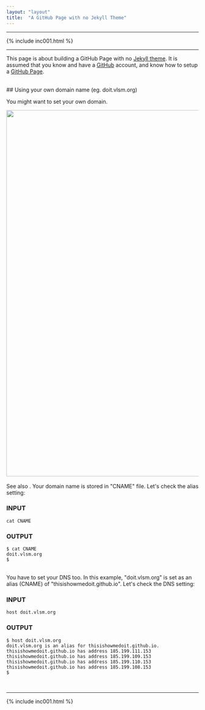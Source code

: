 ```yaml
---
layout: "layout"
title:  "A GitHub Page with no Jekyll Theme"
---
```


<hr>
{% include inc001.html %}
<hr>

This page is about building a GitHub Page with no [Jekyll theme](https://jekyllrb.com/docs/themes/).
It is assumed that you know and have a [GitHub](https://github.com/) account, and know how to setup
a [GitHub Page](https://pages.github.com/).

<br>
## Using your own domain name (eg. doit.vlsm.org)

You might want to set your own domain.

<img src="{{ site.baseurl }}/assets/images/doit-004.jpg" style="width:960px;">
<br>

<br>
See also <https://doit.vlsm.org>.
Your domain name is stored in "CNAME" file.
Let's check the alias setting:

### INPUT
```
cat CNAME 

```

### OUTPUT
```
$ cat CNAME 
doit.vlsm.org
$ 
```

<br>
You have to set your DNS too. 
In this example, "doit.vlsm.org" is set as an alias (CNAME) of "thisishowmedoit.github.io".
Let's check the DNS setting:

### INPUT
```
host doit.vlsm.org

```

### OUTPUT
```
$ host doit.vlsm.org
doit.vlsm.org is an alias for thisishowmedoit.github.io.
thisishowmedoit.github.io has address 185.199.111.153
thisishowmedoit.github.io has address 185.199.109.153
thisishowmedoit.github.io has address 185.199.110.153
thisishowmedoit.github.io has address 185.199.108.153
$ 
```

<br>
<hr>
{% include inc001.html %}

